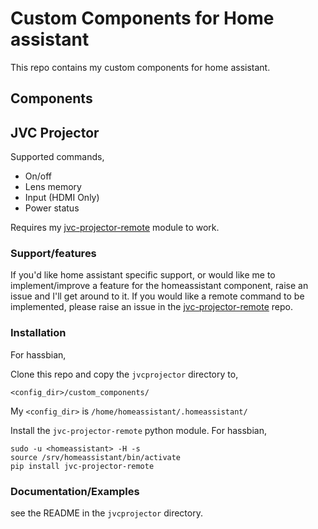 # Custom Components for Home assistant
This repo contains my custom components for home assistant.

## Components
## JVC Projector
Supported commands,
* On/off
* Lens memory
* Input (HDMI Only)
* Power status

Requires my [jvc-projector-remote](https://github.com/bezmi/jvc_projector)
module to work.

### Support/features
If you'd like home assistant specific support, or would like me to
implement/improve a feature for the homeassistant component, raise an issue and
I'll get around to it. If you would like a remote command to be implemented, please raise
an issue in the [jvc-projector-remote](https://github.com/bezmi/jvc_projector) repo.

### Installation
For hassbian,

Clone this repo and copy the `jvcprojector` directory to,
~~~
<config_dir>/custom_components/
~~~
My `<config_dir>` is `/home/homeassistant/.homeassistant/`

Install the `jvc-projector-remote` python module. For hassbian,

``` shell
sudo -u <homeassistant> -H -s
source /srv/homeassistant/bin/activate
pip install jvc-projector-remote
```
### Documentation/Examples
see the README in the `jvcprojector` directory.
